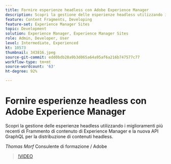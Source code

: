 ```yaml
---
title: Fornire esperienze headless con Adobe Experience Manager
description: Scopri la gestione delle esperienze headless utilizzando i miglioramenti più recenti di Frammento di contenuto di Experience Manager e la nuova API GraphQL per la distribuzione di contenuti headless.
feature: Content Fragments, Developing
feature-set: Experience Manager Sites
topic: Development
solution: Experience Manager, Experience Manager Sites
role: Admin, Developer, User
level: Intermediate, Experienced
kt: 10573
thumbnail: 343816.jpeg
source-git-commit: edd0bdb28a9b3d065a64a95af6a216b747577c77
workflow-type: tm+mt
source-wordcount: '63'
ht-degree: 92%

---
```


# Fornire esperienze headless con Adobe Experience Manager

Scopri la gestione delle esperienze headless utilizzando i miglioramenti più recenti di Frammento di contenuto di Experience Manager e la nuova API GraphQL per la distribuzione di contenuti headless.

*Thomas Morf* Consulente di formazione / Adobe

>[!VIDEO](https://video.tv.adobe.com/v/343816/?quality=12&learn=on)
